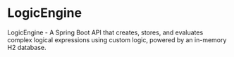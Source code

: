 # LogicEngine
LogicEngine - A Spring Boot API that creates, stores, and evaluates complex logical expressions using custom logic, powered by an in-memory H2 database.
